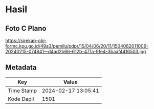 # Hasil

## Foto C Plano

https://sirekap-obj-formc.kpu.go.id/49a3/pemilu/pdpr/15/04/06/20/11/1504062011006-20240215-074841--d4ad2b66-612b-471a-9fe4-3baaf4416503.jpg


## Metadata

| Key        | Value               |
| ---------- | ------------------- |
| Time Stamp | 2024-02-17 13:05:41 |
| Kode Dapil | 1501                |



